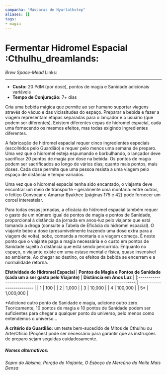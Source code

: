 ```yaml
---
campanha: "Máscaras de Nyarlathotep"
aliases: []
tags: 
- magia
---
```


# Fermentar Hidromel Espacial :Cthulhu_dreamlands:
_Brew Space-Mead_
Links:

---
-  **Custo:** 20 PdM (por dose), pontos de magia e Sanidade adicionais variáveis
- **Tempo de Conjuração:** 7+ dias

Cria uma bebida mágica que permite ao ser humano suportar viagens através do vácuo e das vicissitudes do espaço. Preparar a bebida e fazer a viagem representam etapas separadas para o lançador e o usuário (que podem ser diferentes). Existem diferentes cepas de hidromel espacial, cada uma fornecendo os mesmos efeitos, mas todas exigindo ingredientes diferentes.

A fabricação de hidromel espacial requer cinco ingredientes especiais (escolhidos pelo Guardião) e requer pelo menos uma semana de preparo. Uma vez que o hidromel esteja espumando e borbulhando, o lançador deve sacrificar 20 pontos de magia por dose na bebida. Os pontos de magia podem ser sacrificados ao longo de vários dias; quanto mais pontos, mais doses. Cada dose permite que uma pessoa resista a uma viagem pelo espaço de distância e tempo variados.

Uma vez que o hidromel espacial tenha sido encantado, o viajante deve encontrar um meio de transporte – geralmente uma montaria: entre outros, o feitiço Convocar e Amarrar Byakhee (páginas 175 e 42) pode fornecer um corcel interestelar.

Para todas essas jornadas, a eficácia do hidromel espacial também requer o gasto de um número igual de pontos de magia e pontos de Sanidade, proporcional à distância da jornada em anos-luz pelo viajante que está tomando a droga (consulte a Tabela de Eficácia do hidromel espacial). O viajante bebe a dose (presumivelmente trazendo uma dose extra para a viagem de volta), sobe, comanda a montaria e a viagem começa. É neste ponto que o viajante paga a magia necessária e o custo em pontos de Sanidade sujeito à distância que está sendo percorrida. Enquanto no espaço, o viajante existe em uma estase mental e física, quase insensível ao ambiente. Ao chegar ao destino, os efeitos da bebida se encerram e a normalidade retorna.

**Efetividade do Hidromel Espacial**
| **Pontos de Magia e Pontos de Sanidade (cada um a ser gasto pelo Viajante)** | **Distância em Anos Luz** |
|:----------------------------------------------------------------------------:| ------------------------- |
|                                      1                                       | 100                       | 
|                                      2                                       | 1,000                     |
|                                      3                                       | 10,000                    |
|                                      4                                       | 100,000                   |
|                                      5*                                      | 1,000,000                 |

*Adicione outro ponto de Sanidade e magia, adicione outro zero. Teoricamente, 10 pontos de magia e 10 pontos de Sanidade podem ser suficientes para chegar a qualquer ponto do universo, pelo menos como entendemos o universo…

**A critério do Guardião:** um teste bem-sucedido de Mitos de Cthulhu ou Arte/Ofício (Poções) pode ser necessário para garantir que as instruções de preparo sejam seguidas cuidadosamente.

##### Nomes alternativos: 
*Sopro do Abismo, Porção do Viajante, O Esboço de Mercúrio da Noite Mais Densa*